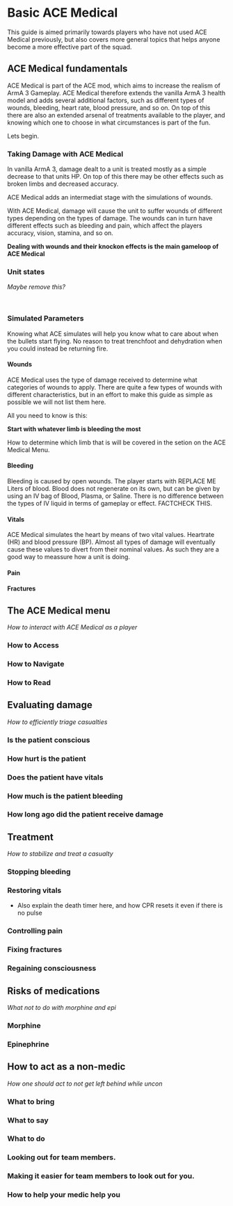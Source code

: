 # Basic ACE Medical
This guide is aimed primarily towards players who have not used ACE Medical previously, but also covers more general topics that helps anyone become a more effective part of the squad.

## ACE Medical fundamentals

ACE Medical is part of the ACE mod, which aims to increase the realism of ArmA 3 Gameplay. ACE Medical therefore extends the vanilla ArmA 3 health model and adds several additional factors, such as different types of wounds, bleeding, heart rate, blood pressure, and so on. On top of this there are also an extended arsenal of treatments available to the player, and knowing which one to choose in what circumstances is part of the fun.

Lets begin.

### Taking Damage with ACE Medical
  In vanilla ArmA 3, damage dealt to a unit is treated mostly as a simple decrease to that units HP. On top of this there may be other effects such as broken limbs and decreased accuracy.

  ACE Medical adds an intermediat stage with the simulations of wounds.

  With ACE Medical, damage will cause the unit to suffer wounds of different types depending on the types of damage. The wounds can in turn have different effects such as bleeding and pain, which affect the players accuracy, vision, stamina, and so on.

  **Dealing with wounds and their knockon effects is the main gameloop of ACE Medical**

### Unit states
_Maybe remove this?_

<br>

### Simulated Parameters
Knowing what ACE simulates will help you know what to care about when the bullets start flying. No reason to treat trenchfoot and dehydration when you could instead be returning fire.

#### Wounds
  ACE Medical uses the type of damage received to determine what categories of wounds to apply. There are quite a few types of wounds with different characteristics, but in an effort to make this guide as simple as possible we will not list them here.
  
  All you need to know is this:

  **Start with whatever limb is bleeding the most**
  
  How to determine which limb that is will be covered in the setion on the ACE Medical Menu.


#### Bleeding
  Bleeding is caused by open wounds. The player starts with REPLACE ME Liters of blood. Blood does not regenerate on its own, but can be given by using an IV bag of Blood, Plasma, or Saline. There is no difference between the types of IV liquid in terms of gameplay or effect. FACTCHECK THIS.

#### Vitals
  ACE Medical simulates the heart by means of two vital values. Heartrate (HR) and blood pressure (BP). Almost all types of damage will eventually cause these values to divert from their nominal values. As such they are a good way to meassure how a unit is doing.
#### Pain
#### Fractures

## The ACE Medical menu
_How to interact with ACE Medical as a player_
### How to Access
### How to Navigate
### How to Read

## Evaluating damage
_How to efficiently triage casualties_
### Is the patient conscious
### How hurt is the patient
### Does the patient have vitals
### How much is the patient bleeding
### How long ago did the patient receive damage

## Treatment
_How to stabilize and treat a casualty_
### Stopping bleeding
### Restoring vitals
  - Also explain the death timer here, and how CPR resets it even if there is no pulse
### Controlling pain
### Fixing fractures
### Regaining consciousness

## Risks of medications
_What not to do with morphine and epi_
### Morphine
### Epinephrine

## How to act as a non-medic
_How one should act to not get left behind while uncon_
### What to bring
### What to say
### What to do
### Looking out for team members.
### Making it easier for team members to look out for you.
### How to help your medic help you
